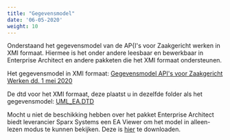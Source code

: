 ```yaml
---
title: "Gegevensmodel"
date: '06-05-2020'
weight: 10
---
```


Onderstaand het gegevensmodel van de AP{I's voor Zaakgericht werken in XMI formaat. Hiermee is het onder andere leesbaar en bewerkbaar in Enterprise Architect en andere pakketen die het XMI formaat ondersteunen.

Het gegevensmodel in XMI formaat: [Gegevensmodel API's voor Zaakgericht Werken dd. 1 mei 2020](_assets/20200501_ZGW_APIs.xml)

De dtd voor het XMI formaat, deze plaatst u in dezelfde folder als het gegevensmodel: [UML_EA.DTD](UML_EA.DTD)

Mocht u niet de beschikking hebben over het pakket Enterprise Architect biedt leverancier Sparx Systems een EA Viewer om het model in alleen-lezen modus te kunnen bekijken. Deze is [hier](https://www.sparxsystems.eu/enterprise-architect/ea-lite-edition/) te downloaden.

